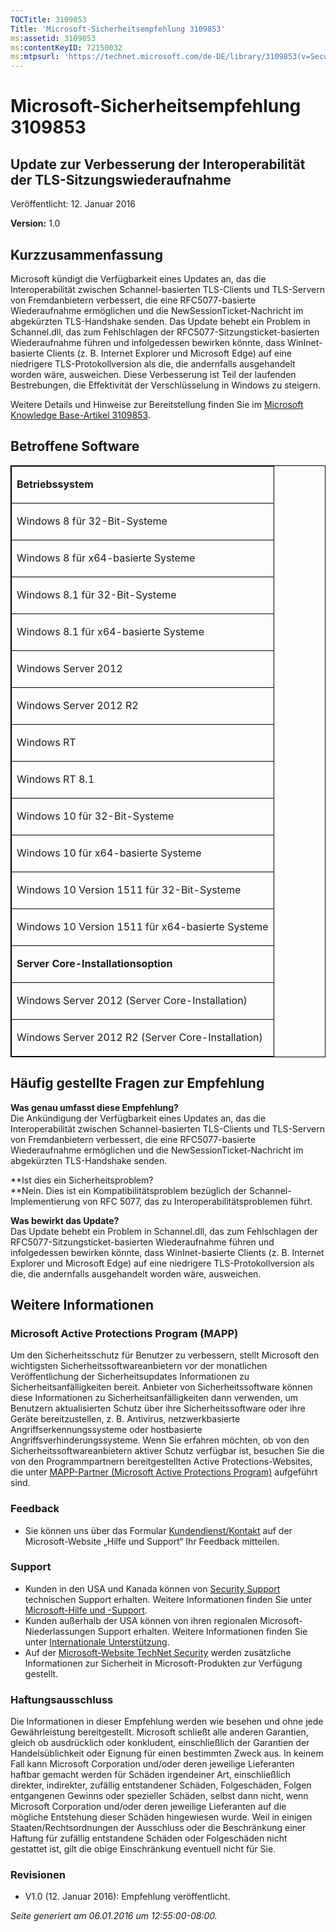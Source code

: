 ```yaml
---
TOCTitle: 3109853
Title: 'Microsoft-Sicherheitsempfehlung 3109853'
ms:assetid: 3109853
ms:contentKeyID: 72150032
ms:mtpsurl: 'https://technet.microsoft.com/de-DE/library/3109853(v=Security.10)'
---
```


Microsoft-Sicherheitsempfehlung 3109853
=======================================

Update zur Verbesserung der Interoperabilität der TLS-Sitzungswiederaufnahme
----------------------------------------------------------------------------

Veröffentlicht: 12. Januar 2016

**Version:** 1.0

Kurzzusammenfassung
-------------------

<span id="sectionToggle0"></span>
Microsoft kündigt die Verfügbarkeit eines Updates an, das die Interoperabilität zwischen Schannel-basierten TLS-Clients und TLS-Servern von Fremdanbietern verbessert, die eine RFC5077-basierte Wiederaufnahme ermöglichen und die NewSessionTicket-Nachricht im abgekürzten TLS-Handshake senden. Das Update behebt ein Problem in Schannel.dll, das zum Fehlschlagen der RFC5077-Sitzungsticket-basierten Wiederaufnahme führen und infolgedessen bewirken könnte, dass WinInet-basierte Clients (z. B. Internet Explorer und Microsoft Edge) auf eine niedrigere TLS-Protokollversion als die, die andernfalls ausgehandelt worden wäre, ausweichen. Diese Verbesserung ist Teil der laufenden Bestrebungen, die Effektivität der Verschlüsselung in Windows zu steigern.

Weitere Details und Hinweise zur Bereitstellung finden Sie im [Microsoft Knowledge Base-Artikel 3109853](http://support.microsoft.com/de-de/kb/3109853).

Betroffene Software
-------------------

<span id="sectionToggle1"></span>
<p> </p>
<table style="border:1px solid black;">
<colgroup>
<col width="100%" />
</colgroup>
<tbody>
<tr class="odd">
<td style="border:1px solid black;"><p><strong>Betriebssystem</strong></p></td>
</tr>
<tr class="even">
<td style="border:1px solid black;"><p>Windows 8 für 32-Bit-Systeme</p></td>
</tr>
<tr class="odd">
<td style="border:1px solid black;"><p>Windows 8 für x64-basierte Systeme</p></td>
</tr>
<tr class="even">
<td style="border:1px solid black;"><p>Windows 8.1 für 32-Bit-Systeme</p></td>
</tr>
<tr class="odd">
<td style="border:1px solid black;"><p>Windows 8.1 für x64-basierte Systeme</p></td>
</tr>
<tr class="even">
<td style="border:1px solid black;"><p>Windows Server 2012</p></td>
</tr>
<tr class="odd">
<td style="border:1px solid black;"><p>Windows Server 2012 R2</p></td>
</tr>
<tr class="even">
<td style="border:1px solid black;"><p>Windows RT</p></td>
</tr>
<tr class="odd">
<td style="border:1px solid black;"><p>Windows RT 8.1</p></td>
</tr>
<tr class="even">
<td style="border:1px solid black;"><p>Windows 10 für 32-Bit-Systeme</p></td>
</tr>
<tr class="odd">
<td style="border:1px solid black;"><p>Windows 10 für x64-basierte Systeme</p></td>
</tr>
<tr class="even">
<td style="border:1px solid black;"><p>Windows 10 Version 1511 für 32-Bit-Systeme</p></td>
</tr>
<tr class="odd">
<td style="border:1px solid black;"><p>Windows 10 Version 1511 für x64-basierte Systeme</p></td>
</tr>
<tr class="even">
<td style="border:1px solid black;"><p><strong>Server Core-Installationsoption</strong></p></td>
</tr>
<tr class="odd">
<td style="border:1px solid black;"><p>Windows Server 2012 (Server Core-Installation)</p></td>
</tr>
<tr class="even">
<td style="border:1px solid black;"><p>Windows Server 2012 R2 (Server Core-Installation)</p></td>
</tr>
</tbody>
</table>
  
Häufig gestellte Fragen zur Empfehlung  
--------------------------------------
  
<span id="sectionToggle2"></span>
**Was genau umfasst diese Empfehlung?**   
Die Ankündigung der Verfügbarkeit eines Updates an, das die Interoperabilität zwischen Schannel-basierten TLS-Clients und TLS-Servern von Fremdanbietern verbessert, die eine RFC5077-basierte Wiederaufnahme ermöglichen und die NewSessionTicket-Nachricht im abgekürzten TLS-Handshake senden.
  
**Ist dies ein Sicherheitsproblem?  
**Nein. Dies ist ein Kompatibilitätsproblem bezüglich der Schannel-Implementierung von RFC 5077, das zu Interoperabilitätsproblemen führt.
  
**Was bewirkt das Update?**  
Das Update behebt ein Problem in Schannel.dll, das zum Fehlschlagen der RFC5077-Sitzungsticket-basierten Wiederaufnahme führen und infolgedessen bewirken könnte, dass WinInet-basierte Clients (z. B. Internet Explorer und Microsoft Edge) auf eine niedrigere TLS-Protokollversion als die, die andernfalls ausgehandelt worden wäre, ausweichen.
  
Weitere Informationen  
---------------------
  
<span id="sectionToggle3"></span>
### Microsoft Active Protections Program (MAPP)
  
Um den Sicherheitsschutz für Benutzer zu verbessern, stellt Microsoft den wichtigsten Sicherheitssoftwareanbietern vor der monatlichen Veröffentlichung der Sicherheitsupdates Informationen zu Sicherheitsanfälligkeiten bereit. Anbieter von Sicherheitssoftware können diese Informationen zu Sicherheitsanfälligkeiten dann verwenden, um Benutzern aktualisierten Schutz über ihre Sicherheitssoftware oder ihre Geräte bereitzustellen, z. B. Antivirus, netzwerkbasierte Angriffserkennungssysteme oder hostbasierte Angriffsverhinderungssysteme. Wenn Sie erfahren möchten, ob von den Sicherheitssoftwareanbietern aktiver Schutz verfügbar ist, besuchen Sie die von den Programmpartnern bereitgestellten Active Protections-Websites, die unter [MAPP-Partner (Microsoft Active Protections Program)](http://technet.microsoft.com/de-de/security/dn467918) aufgeführt sind.
  
### Feedback
  
-   Sie können uns über das Formular [Kundendienst/Kontakt](http://support.microsoft.com/kb/?scid=sw;en;1257&amp;showpage=1&amp;ws=technet&amp;sd=tech) auf der Microsoft-Website „Hilfe und Support“ Ihr Feedback mitteilen.
  
### Support
  
-   Kunden in den USA und Kanada können von [Security Support](https://consumersecuritysupport.microsoft.com/default.aspx?mkt=de-de) technischen Support erhalten. Weitere Informationen finden Sie unter [Microsoft-Hilfe und -Support](https://support.microsoft.com/de-de).  
-   Kunden außerhalb der USA können von ihren regionalen Microsoft-Niederlassungen Support erhalten. Weitere Informationen finden Sie unter [Internationale Unterstützung](https://support2.microsoft.com/de-de/common/international.aspx).  
-   Auf der [Microsoft-Website TechNet Security](http://technet.microsoft.com/de-de/security/default.aspx) werden zusätzliche Informationen zur Sicherheit in Microsoft-Produkten zur Verfügung gestellt.
  
### Haftungsausschluss
  
Die Informationen in dieser Empfehlung werden wie besehen und ohne jede Gewährleistung bereitgestellt. Microsoft schließt alle anderen Garantien, gleich ob ausdrücklich oder konkludent, einschließlich der Garantien der Handelsüblichkeit oder Eignung für einen bestimmten Zweck aus. In keinem Fall kann Microsoft Corporation und/oder deren jeweilige Lieferanten haftbar gemacht werden für Schäden irgendeiner Art, einschließlich direkter, indirekter, zufällig entstandener Schäden, Folgeschäden, Folgen entgangenen Gewinns oder spezieller Schäden, selbst dann nicht, wenn Microsoft Corporation und/oder deren jeweilige Lieferanten auf die mögliche Entstehung dieser Schäden hingewiesen wurde. Weil in einigen Staaten/Rechtsordnungen der Ausschluss oder die Beschränkung einer Haftung für zufällig entstandene Schäden oder Folgeschäden nicht gestattet ist, gilt die obige Einschränkung eventuell nicht für Sie.
  
### Revisionen
  
-   V1.0 (12. Januar 2016): Empfehlung veröffentlicht.
  
*Seite generiert am 06.01.2016 um 12:55:00-08:00.*
